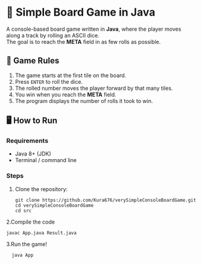# 🎲 Simple Board Game in Java

A console-based board game written in **Java**, where the player moves along a track by rolling an ASCII dice.  
The goal is to reach the **META** field in as few rolls as possible.

## 📜 Game Rules
1. The game starts at the first tile on the board.
2. Press `ENTER` to roll the dice.
3. The rolled number moves the player forward by that many tiles.
4. You win when you reach the **META** field.
5. The program displays the number of rolls it took to win.

## 🖥️ How to Run

### Requirements
- Java 8+ (JDK)
- Terminal / command line

### Steps
1. Clone the repository:
   ```terminal
   git clone https://github.com/Kura676/verySimpleConsoleBoardGame.git
   cd verySimpleConsoleBoardGame
   cd src
2.Compile the code
   ```terminal
  javac App.java Result.java
  ```
3.Run the game!
```terminal
  java App
```
